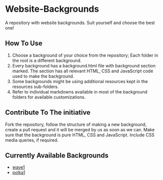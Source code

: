 # Website-Backgrounds
A repository with website backgrounds. Suit yourself and choose the best one!

## How To Use
1. Choose a background of your choice from the repository; Each folder in the root is a different background.
2. Every background has a background.html file with background section marked. The section has all relevant HTML, CSS and JavaScript code used to make the background.
3. Some backgrounds might be using additional resources kept in the resources sub-folders.
4. Refer to individual markdowns available in most of the background folders for available customizations.

## Contribute To The initiative
Fork the repository, follow the structure of making a new background, create a pull request and it will be merged by us as soon as we can. Make sure that the background is pure HTML, CSS and JavaScript. Include CSS media queries, if required.

## Currently Available Backgrounds
* [wave1](http://webackgrounds.devus.org/wave1)
* [polka1](http://webackgrounds.devus.org/polka1)
